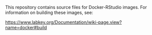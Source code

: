 This repository contains source files for Docker-RStudio images. For information on building these images, see:

https://www.labkey.org/Documentation/wiki-page.view?name=docker#build
